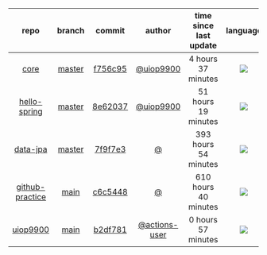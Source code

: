 

| repo | branch | commit | author | time since last update | language |
|:---:|:---:|:---:|:---:|:---:|:---:|
| [core](https://github.com/uiop9900/core) | [master](https://github.com/uiop9900/core/tree/master) |[f756c95](https://github.com/uiop9900/core/commit/f756c952b7a393eb59c74de97d2e07cb73fa1c26) | [@uiop9900](https://github.com/uiop9900) |4 hours 37 minutes | ![](https://img.shields.io/badge/language-Java-default.svg?style=flat-square)|
| [hello-spring](https://github.com/uiop9900/hello-spring) | [master](https://github.com/uiop9900/hello-spring/tree/master) |[8e62037](https://github.com/uiop9900/hello-spring/commit/8e620372d7ea7f3d16edf5e63856cf7cca5561f5) | [@uiop9900](https://github.com/uiop9900) |51 hours 19 minutes | ![](https://img.shields.io/badge/language-Java-default.svg?style=flat-square)|
| [data-jpa](https://github.com/uiop9900/data-jpa) | [master](https://github.com/uiop9900/data-jpa/tree/master) |[7f9f7e3](https://github.com/uiop9900/data-jpa/commit/7f9f7e3c33e2d7bbe213cb596a08c646def70d31) | [@]() |393 hours 54 minutes | ![](https://img.shields.io/badge/language-Java-default.svg?style=flat-square)|
| [github-practice](https://github.com/uiop9900/github-practice) | [main](https://github.com/uiop9900/github-practice/tree/main) |[c6c5448](https://github.com/uiop9900/github-practice/commit/c6c544844c50c9c21366850b3799c58165c04815) | [@]() |610 hours 40 minutes | ![](https://img.shields.io/badge/language-unknown-default.svg?style=flat-square)|
| [uiop9900](https://github.com/uiop9900/uiop9900) | [main](https://github.com/uiop9900/uiop9900/tree/main) |[b2df781](https://github.com/uiop9900/uiop9900/commit/b2df781ad6d902c1e11cced4819821af91d062f1) | [@actions-user](https://github.com/actions-user) |0 hours 57 minutes | ![](https://img.shields.io/badge/language-Go-default.svg?style=flat-square)|



